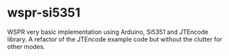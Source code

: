 # wspr-si5351

WSPR very basic implementation using Arduino, Si5351 and JTEncode library. A refactor of the JTEncode example code but without the clutter for other modes.
